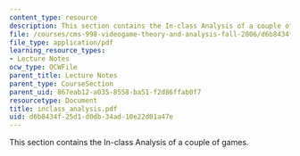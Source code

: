 ```yaml
---
content_type: resource
description: This section contains the In-class Analysis of a couple of games.
file: /courses/cms-998-videogame-theory-and-analysis-fall-2006/d6b8434f25d1d0db34ad10e22d01a47e_inclass_analysis.pdf
file_type: application/pdf
learning_resource_types:
- Lecture Notes
ocw_type: OCWFile
parent_title: Lecture Notes
parent_type: CourseSection
parent_uid: 867eab12-a035-8558-ba51-f2d86ffab0f7
resourcetype: Document
title: inclass_analysis.pdf
uid: d6b8434f-25d1-d0db-34ad-10e22d01a47e
---
```

This section contains the In-class Analysis of a couple of games.

